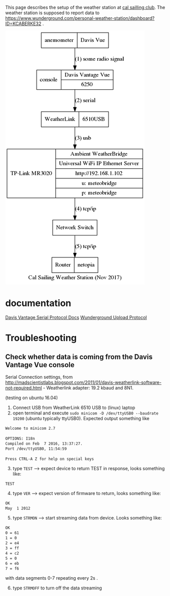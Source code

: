 This page describes the setup of the weather station at [cal sailling club](http://cal-sailing.org). The weather station is supposed to report data to https://www.wunderground.com/personal-weather-station/dashboard?ID=KCABERKE32 .

![diagram](weather-station.dot.png)

# documentation

[Davis Vantage Serial Protocol Docs](http://www.davisnet.com/support/weather/download/VantageSerialProtocolDocs_v261.pdf)
[Wunderground Upload Protocol](http://wiki.wunderground.com/index.php/PWS_-_Upload_Protocol)
# Troubleshooting

## Check whether data is coming from the Davis Vantage Vue console
Serial Connection settings, from http://madscientistlabs.blogspot.com/2011/01/davis-weatherlink-software-not-required.html - Weatherlink adapter: 19.2 kbaud and 8N1. 

(testing on ubuntu 16.04)
1. Connect USB from WeatherLink 6510 USB to (linux) laptop
2. open terminal and execute 
```sudo minicom -D /dev/ttyUSB0 --baudrate 19200``` (ubuntu typically ttyUSB0). Expected output something like 
```
Welcome to minicom 2.7

OPTIONS: I18n 
Compiled on Feb  7 2016, 13:37:27.
Port /dev/ttyUSB0, 11:54:59

Press CTRL-A Z for help on special keys
```

3. type ```TEST``` --> expect device to return TEST in response, looks something like: 
```
TEST
```
4. type ```VER``` --> expect version of firmware to return, looks something like: 
```
OK
May  1 2012
```
5. type ```STRMON``` --> start streaming data from device. Looks something like: 
```
OK
0 = 61
1 = 0
2 = e4
3 = ff
4 = c2
5 = 0
6 = eb                                                                          
7 = f6
``` 
with data segments 0-7 repeating every 2s . 

6. type ```STRMOFF``` to turn off the data streaming 


